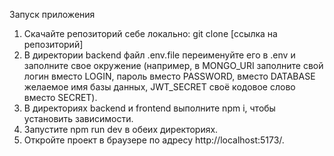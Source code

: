 Запуск приложения

1. Скачайте репозиторий себе локально: git clone [ссылка на репозиторий]
2. В директории backend файл .env.file переименуйте его в .env и заполните свое окружение (например, в MONGO_URI заполните свой логин вместо LOGIN, пароль вместо PASSWORD, вместо DATABASE желаемое имя базы данных, JWT_SECRET своё кодовое слово вместо SECRET).
3. В директориях backend и frontend выполните npm i, чтобы установить зависимости.
4. Запустите npm run dev в обеих директориях.
5. Откройте проект в браузере по адресу http://localhost:5173/.
